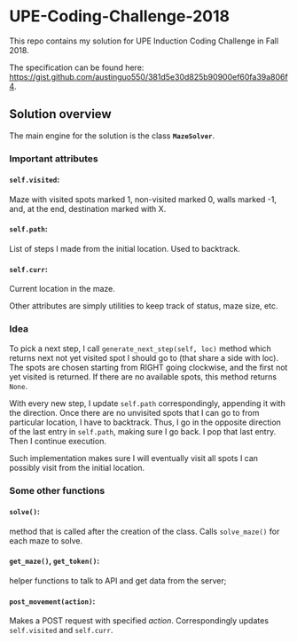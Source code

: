 # UPE-Coding-Challenge-2018

This repo contains my solution for UPE Induction Coding Challenge in Fall 2018.

The specification can be found here: https://gist.github.com/austinguo550/381d5e30d825b90900ef60fa39a806f4.


## Solution overview

The main engine for the solution is the class **`MazeSolver`**.
### Important attributes

#### `self.visited`:
Maze with visited spots marked 1, non-visited marked 0, walls marked -1, and, at the end, destination marked with X. 

#### `self.path`:		
List of steps I made from the initial location. Used to backtrack.

#### `self.curr`:
Current location in the maze.

Other attributes are simply utilities to keep track of status, maze size, etc.

### Idea 
To pick a next step, I call `generate_next_step(self, loc)` method
which returns next not yet visited spot I should go to (that share a side with loc).
The spots are chosen starting from RIGHT going clockwise,
and the first not yet visited is returned. If there are no available spots, this method returns `None`.

With every new step, I update `self.path` correspondingly, appending it with the direction. Once there are no unvisited spots that I can go to from particular location, I have to backtrack.
Thus, I go in the opposite direction of the last entry in `self.path`, 
making sure I go back. I pop that last entry. Then I continue execution. 

Such implementation makes sure I will eventually visit 
all spots I can possibly visit from the initial location.

### Some other functions

#### `solve()`:
method that is called after the creation of the class. Calls 
`solve_maze()` for each maze to solve.

#### `get_maze()`, `get_token()`:
helper functions to talk to API and get data from the server;

#### `post_movement(action)`:
Makes a POST request with specified *action*. 
Correspondingly updates `self.visited` and `self.curr`.